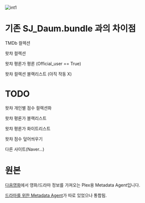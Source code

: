 ![int1](https://user-images.githubusercontent.com/59600370/88489071-fc379300-cfcc-11ea-9f1c-13b61b3ce431.png)


# 기존 SJ_Daum.bundle 과의 차이점

TMDb 컬렉션

왓챠 컬렉션 

왓챠 평론가 평론 (Official_user == True)

왓챠 컬렉션 블랙리스트 (아직 작동 X)

# TODO
왓챠 개인별 점수 컬렉션화

왓챠 평론가 블랙리스트

왓챠 평론가 화이트리스트

왓챠 점수 덮어씌우기

다른 사이트(Naver...)


# 원본
[다음영화](http://movie.daum.net)에서 영화/드라마 정보를 가져오는 Plex용 Metadata Agent입니다.

[드라마를 위한 Metadata Agent](https://github.com/hojel/DaumMovieTv.bundle)가 따로 있었으나 통합됨.
